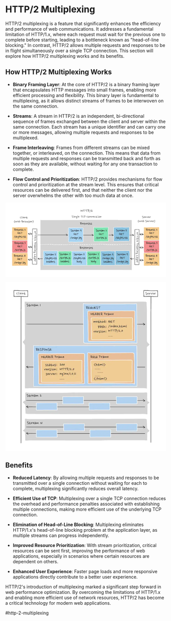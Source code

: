# HTTP/2 Multiplexing

HTTP/2 multiplexing is a feature that significantly enhances the efficiency and performance of web communications. It addresses a fundamental limitation of HTTP/1.x, where each request must wait for the previous one to complete before starting, leading to a bottleneck known as "head-of-line blocking." In contrast, HTTP/2 allows multiple requests and responses to be in flight simultaneously over a single TCP connection. This section will explore how HTTP/2 multiplexing works and its benefits.

## How HTTP/2 Multiplexing Works

* __Binary Framing Layer__: At the core of HTTP/2 is a binary framing layer that encapsulates HTTP messages into small frames, enabling more efficient processing and flexibility. This binary layer is fundamental to multiplexing, as it allows distinct streams of frames to be interwoven on the same connection.

* __Streams__: A stream in HTTP/2 is an independent, bi-directional sequence of frames exchanged between the client and server within the same connection. Each stream has a unique identifier and can carry one or more messages, allowing multiple requests and responses to be multiplexed.

* __Frame Interleaving__: Frames from different streams can be mixed together, or interleaved, on the connection. This means that data from multiple requests and responses can be transmitted back and forth as soon as they are available, without waiting for any one transaction to complete.

* __Flow Control and Prioritization__: HTTP/2 provides mechanisms for flow control and prioritization at the stream level. This ensures that critical resources can be delivered first, and that neither the client nor the server overwhelms the other with too much data at once.

![Multiplexing](_images/multiplexing.webp)

![Streams](_images/streams.webp)

## Benefits

* __Reduced Latency__: By allowing multiple requests and responses to be transmitted over a single connection without waiting for each to complete, multiplexing significantly reduces overall latency.

* __Efficient Use of TCP__: Multiplexing over a single TCP connection reduces the overhead and performance penalties associated with establishing multiple connections, making more efficient use of the underlying TCP connection.

* __Elimination of Head-of-Line Blocking__: Multiplexing eliminates HTTP/1.x's head-of-line blocking problem at the application layer, as multiple streams can progress independently.

* __Improved Resource Prioritization__: With stream prioritization, critical resources can be sent first, improving the performance of web applications, especially in scenarios where certain resources are dependent on others.

* __Enhanced User Experience__: Faster page loads and more responsive applications directly contribute to a better user experience.

HTTP/2's introduction of multiplexing marked a significant step forward in web performance optimization. By overcoming the limitations of HTTP/1.x and enabling more efficient use of network resources, HTTP/2 has become a critical technology for modern web applications.

#http-2-multiplexing
